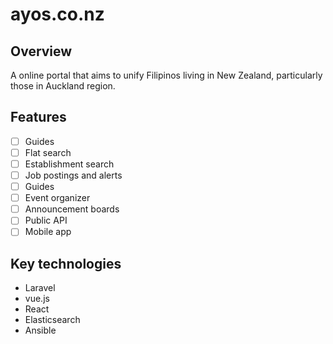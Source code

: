 # ayos.co.nz

## Overview

A online portal that aims to unify Filipinos living in New Zealand, particularly those in Auckland region.

## Features

- [ ] Guides
- [ ] Flat search
- [ ] Establishment search
- [ ] Job postings and alerts
- [ ] Guides
- [ ] Event organizer
- [ ] Announcement boards
- [ ] Public API
- [ ] Mobile app

## Key technologies
- Laravel
- vue.js
- React
- Elasticsearch
- Ansible